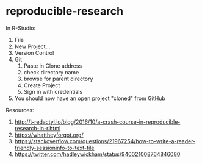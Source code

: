 # reproducible-research

In R-Studio:

1. File
2. New Project...
2. Version Control
3. Git
   1. Paste in Clone address
   2. check directory name
   3. browse for parent directory
   4. Create Project
   5. Sign in with credentials
4. You should now have an open project "cloned" from GitHub

Resources:

1. http://t-redactyl.io/blog/2016/10/a-crash-course-in-reproducible-research-in-r.html
1. https://whattheyforgot.org/
2. https://stackoverflow.com/questions/21967254/how-to-write-a-reader-friendly-sessioninfo-to-text-file
3. https://twitter.com/hadleywickham/status/940021008764846080
